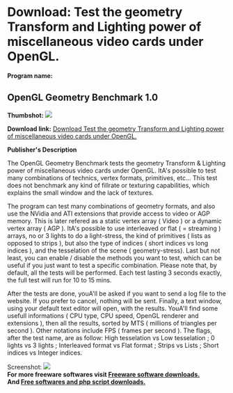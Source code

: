 # Download: Test the geometry Transform and Lighting power of miscellaneous video cards under OpenGL.

**Program name:**

## OpenGL Geometry Benchmark 1.0

  
**Thumbshot:** ![](http://www.freewarefiles.com/screenshot/ogl_benchmark_md.gif)   
  
**Download link:** [Download Test the geometry Transform and Lighting power of miscellaneous video cards under OpenGL.](http://freesoftwares.boysofts.com/OpenGL-Geometry-Benchmark_program_21244.html)  
  


**Publisher's Description**  
  


The OpenGL Geometry Benchmark tests the geometry Transform & Lighting power of miscellaneous video cards under OpenGL. ItA's possible to test many combinations of technics, vertex formats, primitives, etc... This test does not benchmark any kind of fillrate or texturing capabilities, which explains the small window and the lack of textures. 

The program can test many combinations of geometry formats, and also use the NVidia and ATI extensions that provide access to video or AGP memory. This is later refered as a static vertex array ( Video ) or a dynamic vertex array ( AGP ). ItA's possible to use interleaved or flat ( = streaming ) arrays, no or 3 lights to do a light-stress, the kind of primitives ( lists as opposed to strips ), but also the type of indices ( short indices vs long indices ), and the tesselation of the scene ( geometry-stress). Last but not least, you can enable / disable the methods you want to test, which can be useful if you just want to test a specific combination. Please note that, by default, all the tests will be performed. Each test lasting 3 seconds exactly, the full test will run for 10 to 15 mins.

After the tests are done, youA'll be asked if you want to send a log file to the website. If you prefer to cancel, nothing will be sent. Finally, a text window, using your default text editor will open, with the results. YouA'll find some usefull informations ( CPU type, CPU speed, OpenGL renderer and extensions ), then all the results, sorted by MTS ( millions of triangles per second ). Other notations include FPS ( frames per second ). The flags, after the test name, are as follow: High tesselation vs Low tesselation ; 0 lights vs 3 lights ; Interleaved format vs Flat format ; Strips vs Lists ; Short indices vs Integer indices. 

  
  
Screenshot: ![](http://www.freewarefiles.com/screenshot/ogl_benchmark.gif)   
**For more freeware softwares visit [Freeware software downloads.](http://freesoftwares.boysofts.com/)**   
**And [Free softwares and php script downloads.](http://www.boysofts.com/)**
